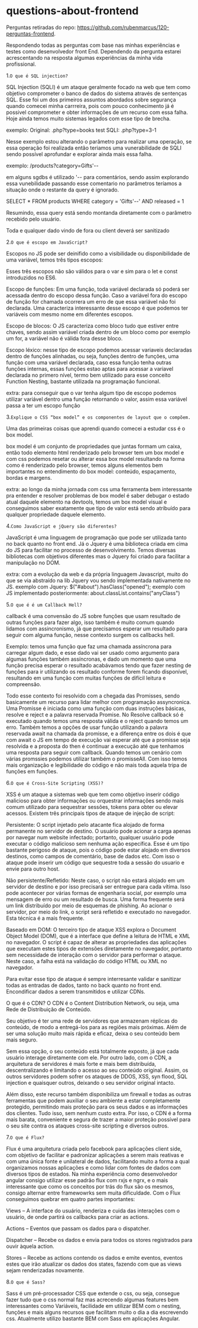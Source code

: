 # questions-about-frontend

Perguntas retiradas do repo: https://github.com/rubenmarcus/120-perguntas-frontend.

Respondendo todas as perguntas com base nas minhas experiências e testes como desenvolvedor front End. Dependendo da pergunta estarei acrescentando na resposta algumas experiências da minha vida profissional.

1.`O que é SQL injection?`<br/>

SQL Injection (SQLI) é um ataque geralmente focado na web que tem como objetivo comprometer o banco de dados do sistema através de sentenças SQL. Esse foi um dos primeiros assuntos abordados sobre segurança quando comecei minha carrreira, pois com pouco conhecimento já é possivel comprometer e obter informações de um recurso com essa falha. Hoje ainda temos muito sistemas legados com esse tipo de brecha.

exemplo: 
Original: .php?type=books
test SQLI: .php?type=3-1 

Nesse exemplo estou alterando o parâmetro para realizar uma operação, se essa operação foi realizada então teriamos uma vunerabilidade de SQLI sendo possível aprofundar e explorar ainda mais essa falha.

exemplo:
/products?category=Gifts'--

em alguns sgdbs é utilizado '-- para comentários, sendo assim explorando essa vunebilidade passando esse comentario no parâmetros teríamos a situação onde o restante da query é ignorado.

SELECT * FROM products WHERE category = 'Gifts'--' AND released = 1

Resumindo, essa query está sendo montanda diretamente com o parâmetro recebido pelo usuário.

Toda e qualquer dado vindo de fora ou client deverá ser sanitizado 

2.`O que é escopo em JavaScript?`<br/>

Escopos no JS pode ser deinifido como a visibilidade ou disponibilidade de uma variável, temos três tipos escopos:

Esses três escopos não são válidos para o var e sim para o let e const introduzidos no ES6. 

Escopo de funções: Em uma função, toda variável declarada só poderá ser acessada dentro do escopo dessa função. Caso a variável fora do escopo de função for chamada ocorrera um erro de que essa variável não foi declarada. Uma caracteriza interessante desse escopo é que podemos ter variáveis com mesmo nome em diferentes escopos.

Escopo de blocos: O JS caracteriza como bloco tudo que estiver entre chaves, sendo assim variável criada dentro de um bloco como por exemplo um for, a variável não é válida fora desse bloco. 

Escopo léxico: nesse tipo de escopo podemos acessar variaveis declaradas dentro de funções alinhadas, ou seja, funções dentro de funções, uma função com uma variável declarada, caso essa função tenha outras funções internas, essas funções estao aptas para acessar a variavel declarada no primero nível, termo bem utilizado para esse conceito Function Nesting, bastante utilizada na programação funcional.

extra: para conseguir que o var tenha algum tipo de escopo podemos utilizar variável dentro uma função retornando o valor, assim essa variável passa a ter um escopo função

3.`Explique o CSS “box model” e os componentes de layout que o compõem.`<br/>

Uma das primeiras coisas que aprendi quando comecei a estudar css é o box model. 

box model é um conjunto de propriedades que juntas formam um caixa, então todo elemento html renderizado pelo browser tem um box model e com css podemos resetar ou alterar essa box model resultando na forma como é renderizado pelo browser, temos alguns elementos bem importantes no entendimento do box model: conteúdo, espaçamento, bordas e margens.

extra: ao longo da minha jornada com css uma ferramenta bem interessante pra entender e resolver problemas de box model é saber debugar o estado atual daquele elemento na devtools, temos um box model visual e conseguimos saber exatamente que tipo de valor está sendo atribuído para qualquer propriedade daquele elemento.

4.`Como JavaScript e jQuery são diferentes?`<br/>

JavaScript é uma linguagem de programação que pode ser utilizada tanto no back quanto no front end. Já o Jquery é uma biblioteca criada em cima do JS para facilitar no processo de desenvolvimento. Temos diversas bibliotecas com objetivos diferentes mas o Jquery foi criado para facilitar a manipulação no DOM.

extra: com a evolução da web e da própria linguagem Javascript, muito do que se via abstraído na lib Jquery vou sendo implementada nativamente no JS.
exemplo com Jquery: $("#about").hasClass("opened");
exemplo com JS implementado posteriormente: about.classList.contains("anyClass")

5.`O que é é um Callback Hell?`<br/>

callback é uma convensão do JS sobre funções que usam resultado de outras funções para fazer algo, isso também é muito comum quando lidamos com assincronismo, já que precisamos esperar um resultado para seguir com alguma função, nesse contexto surgem os callbacks hell.

Exemplo: temos uma função que faz uma chamada assíncrona para carregar algum dado, e esse dado vai ser usado como argumento para algumas funções também assíncronas, e dado um momento que uma função precisa esperar o resultado acabávamos tendo que fazer nesting de funções para ir utilizando os resultado conforme forem ficando disponível, resultando em uma função com muitas funções de difícil leitura e compreensão. 

Todo esse contexto foi resolvido com a chegada das Promisses, sendo basicamente um recurso para lidar melhor com programação assyncronica. Uma Promisse é iniciada como uma função com duas instruções básicas, resolve e reject e a palavra reservada Promise. No Resolve callback só é executado quando temos uma resposta válida e o reject quando temos um erro. Também temos a opções de usar função utilizando a palavra reservada await na chamada da promisse, e a diferença entre os dois é que com await o JS em tempo de execução vai esperar até que a promisse seja resolvida e a proposta do then é continuar a execução até que tenhamos uma resposta para seguir com callback. Quando temos um cenário com várias promssies podemos utilizar também o promisseAll. Com isso temos mais organização e legibilidade do código e não mais toda aquela tripa de funções em funções.

6.`O que é Cross-Site Scripting (XSS)?`<br/>

XSS é um ataque a sistemas web que tem como objetivo inserir código malicioso para obter informações ou orquestrar informações sendo mais comum utilizado para sequestrar sessões, tokens para obter ou elevar acessos. Existem três principais tipos de ataque de injeção de script:

Persistente: O script injetado pelo atacante fica alojado de forma permanente no servidor de destino. O usuário pode acionar a carga apenas por navegar num website infectado; portanto, qualquer usuário pode executar o código malicioso sem nenhuma ação específica. Esse é um tipo bastante perigoso de ataque, pois o código pode estar alojado em diversos destinos, como campos de comentário, base de dados etc. Com isso o ataque pode inserir um código que sequestre toda a sessão do usuario e envie para outro host.

Não persistente/Refletido: Neste caso, o script não estará alojado em um servidor de destino e por isso precisará ser entregue para cada vítima. Isso pode acontecer por várias formas de engenharia social, por exemplo uma mensagem de erro ou um resultado de busca. Uma forma frequente será um link distribuído por meio de esquemas de phishing. Ao acionar o servidor, por meio do link, o script será refletido e executado no navegador. Esta técnica é a mais frequente.

Baseado em DOM: O terceiro tipo de ataque XSS explora o Document Object Model (DOM), que é a interface que define a leitura de HTML e XML no navegador. O script é capaz de alterar as propriedades das aplicações que executam estes tipos de extensões diretamente no navegador, portanto sem necessidade de interação com o servidor para performar o ataque. Neste caso, a falha está na validação do código HTML ou XML no navegador.

Para evitar esse tipo de ataque é sempre interresante validar e sanitizar todas as entradas de dados, tanto no back quanto no front end. Encondificar dados a serem transmitidos e utilizar CDNs.

O que é o CDN?
O CDN é o Content Distribution Network, ou seja, uma Rede de Distribuição de Conteúdo.

Seu objetivo é ter uma rede de servidores que armazenam réplicas do conteúdo, de modo a entregá-los para as regiões mais próximas. Além de ser uma solução muito mais rápida e eficaz, deixa o seu conteúdo bem mais seguro.

Sem essa opção, o seu conteúdo está totalmente exposto, já que cada usuário interage diretamente com ele. Por outro lado, com o CDN, a arquitetura de servidores é mais forte e mais bem distribuída, descentralizando e limitando o acesso ao seu conteúdo original. Assim, os outros servidores podem sofrer os ataques de DDOS, XSS, syn flood, SQL injection e quaisquer outros, deixando o seu servidor original intacto.

Além disso, este recurso também disponibiliza um firewall e todas as outras ferramentas que podem auxiliar o seu ambiente a estar completamente protegido, permitindo mais proteção para os seus dados e as informações dos clientes. Tudo isso, sem nenhum custo extra. Por isso, o CDN é a forma mais barata, conveniente e segura de trazer a maior proteção possível para o seu site contra os ataques cross-site scripting e diversos outros.

7.`O que é Flux?`<br/>

Flux é uma arquitetura criada pelo facebook para aplicações client side, com objetivo de facilitar e padronizar aplicações a serem mais reativas e com uma única fonte e unilateral de dados, facilitando muito a forma a qual organizamos nossas aplicações e como lidar com fontes de dados com diversos tipos de estados. Na minha experiência como desenvolvedor angular consigo utilizar esse padrão flux com rxjs e ngrx, e o mais interessante que como os conceitos por trás do flux são os mesmos, consigo alternar entre framewowrks sem muita dificuldade. Com o Flux conseguimos quebrar em quatro partes importantes:

Views – A interface do usuário, renderiza e cuida das interações com o usuário, de onde partirá os callbacks para criar as actions.

Actions – Eventos que passam os dados para o dispatcher.

Dispatcher – Recebe os dados e envia para todos os stores registrados para ouvir àquela action.

Stores – Recebe as actions contendo os dados e emite eventos, eventos estes que irão atualizar os dados dos states, fazendo com que as views sejam renderizadas novamente.

8.`O que é Sass?`<br/>

Sass é um pré-processador CSS que extende o css, ou seja, consegue fazer tudo que o css normal faz mas acrecendo algumas features bem interessantes como Variáveis, facilidade em utilizar BEM com o nesting, funções e mais alguns recursos que facilitam muito o dia a dia escrevendo css. Atualmente utilizo bastante BEM com Sass em aplicações Angular.

